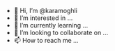 - 👋 Hi, I’m @karamoghli
- 👀 I’m interested in ...
- 🌱 I’m currently learning ...
- 💞️ I’m looking to collaborate on ...
- 📫 How to reach me ...

<!---
karamoghli/karamoghli is a ✨ special ✨ repository because its `README.md` (this file) appears on your GitHub profile.
You can click the Preview link to take a look at your changes.
--->
